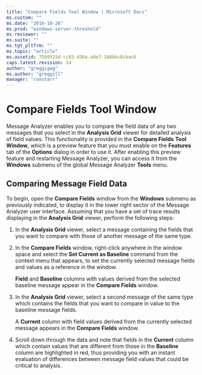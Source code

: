 ```yaml
---
title: "Compare Fields Tool Window | Microsoft Docs"
ms.custom: ""
ms.date: "2016-10-26"
ms.prod: "windows-server-threshold"
ms.reviewer: ""
ms.suite: ""
ms.tgt_pltfrm: ""
ms.topic: "article"
ms.assetid: 75b9525d-cc83-436a-a9e7-1b8bbc8cbac6
caps.latest.revision: 14
author: "greggigwg"
ms.author: "greggill"
manager: "ronstarr"
---
```

# Compare Fields Tool Window
Message Analyzer enables you to compare the field data of any two messages that you select in the **Analysis Grid** viewer for detailed analysis of field values. This functionality is provided in the **Compare Fields** **Tool Window**, which is a preview feature that you must enable on the **Features** tab of the **Options** dialog in order to use it.  After enabling this preview feature and restarting Message Analyzer, you can access it from the **Windows** submenu of the global Message Analyzer **Tools** menu.  
  
## Comparing Message Field Data  
 To begin, open the **Compare Fields** window from the **Windows** submenu as previously indicated, to display it in the lower right sector of the Message Analyzer user interface. Assuming that you have a set of trace results displaying in the **Analysis Grid** viewer, perform the following steps:  
  
1.  In the **Analysis Grid** viewer, select a message containing the fields that you want to compare with those of another message of the same type.  
  
2.  In the **Compare Fields** window, right-click anywhere in the window space and select the **Set Current as Baseline** command from the context menu that appears, to set the currently selected message fields and values as a reference in the window.  
  
     **Field** and **Baseline** columns with values derived from the selected baseline message appear in the **Compare Fields** window.  
  
3.  In the **Analysis Grid** viewer, select a second message of the same type which contains the fields that you want to compare in value to the baseline message fields.  
  
     A **Current** column with field values derived from the currently selected message appears in the **Compare Fields** window.  
  
4.  Scroll down through the data and note that fields in the **Current** column which contain values that are different from those in the **Baseline** column are highlighted in red, thus providing you with an instant evaluation of differences between message field values that could be critical to analysis.
